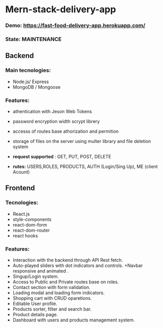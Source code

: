 


# Mern-stack-delivery-app

### Demo: https://fast-food-delivery-app.herokuapp.com/
### State: MAINTENANCE
## Backend

### Main tecnologies:

+ Node.js/ Express  
+ MongoDB / Mongoose  


### Features:

+ athentication with Jeson Web Tokens  

+ password encryption width scrypt librery  

+ accesss of routes base athorization and permition  

+ storage of files on the server using multer library and file deletion system  

+ **request supported** : GET, PUT, POST, DELETE  

+ **rutes:** USERS,ROLES, PRODUCTS, AUTH (Login/Sing Up), ME (client Acount)  

## Frontend

### Tecnologies:

+ React.js 
+ style-components
+ react-dom-form
+ react-dom-router
+ react hooks 

### Features:
+ Interaction  with  the backend through API Rest fetch.
+ Auto-played sliders with dot indicators and controls.
+Navbar  responsive and animated .
+ Singup/Login system.
+ Access to Public and Private routes base on roles.
+ Contact section with form validation.
+ Loading modal and loading form indicators.
+ Shopping cart with CRUD oparetions.
+ Editable User profile. 
+ Products sorter, filter and search bar.
+ Product details page.
+ Dashboard with users and products management system. 

